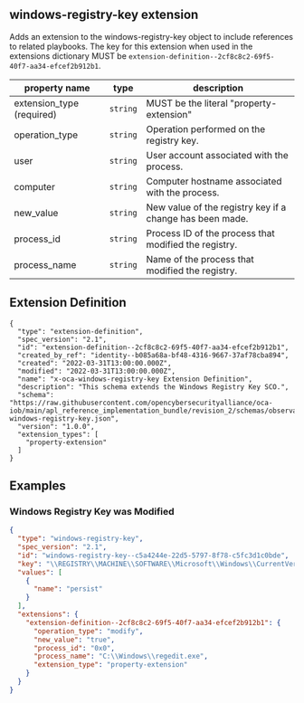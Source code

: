 ## windows-registry-key extension

Adds an extension to the windows-registry-key object to include references to related playbooks. The key for this extension when used in the extensions dictionary MUST be `extension-definition--2cf8c8c2-69f5-40f7-aa34-efcef2b912b1`.

| property name | type | description |
| -- | -- | -- |
| extension_type (required) | `string` | MUST be the literal "property-extension"
| operation_type | `string` | Operation performed on the registry key.
| user | `string` | User account associated with the process.
| computer | `string` | Computer hostname associated with the process.
| new_value | `string` | New value of the registry key if a change has been made.
| process_id | `string` | Process ID of the process that modified the registry.
| process_name | `string` | Name of the process that modified the registry.

## Extension Definition

```
{
  "type": "extension-definition",
  "spec_version": "2.1",
  "id": "extension-definition--2cf8c8c2-69f5-40f7-aa34-efcef2b912b1",
  "created_by_ref": "identity--b085a68a-bf48-4316-9667-37af78cba894",
  "created": "2022-03-31T13:00:00.000Z",
  "modified": "2022-03-31T13:00:00.000Z",
  "name": "x-oca-windows-registry-key Extension Definition",
  "description": "This schema extends the Windows Registry Key SCO.",
  "schema": "https://raw.githubusercontent.com/opencybersecurityalliance/oca-iob/main/apl_reference_implementation_bundle/revision_2/schemas/observables/extended-windows-registry-key.json",
  "version": "1.0.0",
  "extension_types": [
    "property-extension"
  ]
}
```

## Examples

### Windows Registry Key was Modified

```json
{
  "type": "windows-registry-key",
  "spec_version": "2.1",
  "id": "windows-registry-key--c5a4244e-22d5-5797-8f78-c5fc3d1c0bde",
  "key": "\\REGISTRY\\MACHINE\\SOFTWARE\\Microsoft\\Windows\\CurrentVersion\\Run",
  "values": [
    {
      "name": "persist"
    }
  ],
  "extensions": {
    "extension-definition--2cf8c8c2-69f5-40f7-aa34-efcef2b912b1": {
      "operation_type": "modify",
      "new_value": "true",
      "process_id": "0x0",
      "process_name": "C:\\Windows\\regedit.exe",
      "extension_type": "property-extension"
    }
  }
}
```
